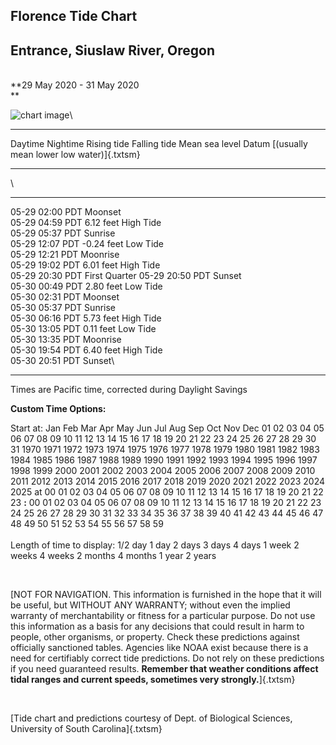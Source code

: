 
Florence Tide Chart
-------------------

Entrance, Siuslaw River, Oregon
-------------------------------

\
**29 May 2020 - 31 May 2020\
**

![chart image](http://tbone.biol.sc.edu/tide/plots/tide.9832.png)\

  --------- ---------- ------------- -------------- ---------------- ------------------------------------------------
  Daytime   Nightime   Rising tide   Falling tide   Mean sea level   Datum [(usually mean lower low water)]{.txtsm}
  --------- ---------- ------------- -------------- ---------------- ------------------------------------------------

\

  -------------------------------------------------------
  05-29 02:00 PDT Moonset\
  05-29 04:59 PDT 6.12 feet High Tide\
  05-29 05:37 PDT Sunrise\
  05-29 12:07 PDT -0.24 feet Low Tide\
  05-29 12:21 PDT Moonrise\
  05-29 19:02 PDT 6.01 feet High Tide\
  05-29 20:30 PDT First Quarter 05-29 20:50 PDT Sunset\
  05-30 00:49 PDT 2.80 feet Low Tide\
  05-30 02:31 PDT Moonset\
  05-30 05:37 PDT Sunrise\
  05-30 06:16 PDT 5.73 feet High Tide\
  05-30 13:05 PDT 0.11 feet Low Tide\
  05-30 13:35 PDT Moonrise\
  05-30 19:54 PDT 6.40 feet High Tide\
  05-30 20:51 PDT Sunset\

  -------------------------------------------------------

Times are Pacific time, corrected during Daylight Savings

**Custom Time Options:**

Start at: Jan Feb Mar Apr May Jun Jul Aug Sep Oct Nov Dec 01 02 03 04 05
06 07 08 09 10 11 12 13 14 15 16 17 18 19 20 21 22 23 24 25 26 27 28 29
30 31 1970 1971 1972 1973 1974 1975 1976 1977 1978 1979 1980 1981 1982
1983 1984 1985 1986 1987 1988 1989 1990 1991 1992 1993 1994 1995 1996
1997 1998 1999 2000 2001 2002 2003 2004 2005 2006 2007 2008 2009 2010
2011 2012 2013 2014 2015 2016 2017 2018 2019 2020 2021 2022 2023 2024
2025 at 00 01 02 03 04 05 06 07 08 09 10 11 12 13 14 15 16 17 18 19 20
21 22 23 **:** 00 01 02 03 04 05 06 07 08 09 10 11 12 13 14 15 16 17 18
19 20 21 22 23 24 25 26 27 28 29 30 31 32 33 34 35 36 37 38 39 40 41 42
43 44 45 46 47 48 49 50 51 52 53 54 55 56 57 58 59\
\
Length of time to display: 1/2 day 1 day 2 days 3 days 4 days 1 week 2
weeks 4 weeks 2 months 4 months 1 year 2 years

 

[NOT FOR NAVIGATION. This information is furnished in the hope that it
will be useful, but WITHOUT ANY WARRANTY; without even the implied
warranty of merchantability or fitness for a particular purpose. Do not
use this information as a basis for any decisions that could result in
harm to people, other organisms, or property. Check these predictions
against officially sanctioned tables. Agencies like NOAA exist because
there is a need for certifiably correct tide predictions. Do not rely on
these predictions if you need guaranteed results. **Remember that
weather conditions affect tidal ranges and current speeds, sometimes
very strongly.**]{.txtsm}

 

[Tide chart and predictions courtesy of Dept. of Biological Sciences,
University of South Carolina]{.txtsm}



